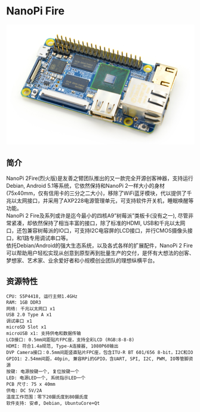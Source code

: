 # NanoPi Fire
![](../pic/NanoPi_2_Fire.jpg)

## 简介
NanoPi 2Fire(烈火版)是友善之臂团队推出的又一款完全开源创客神器，支持运行Debian, Android 5.1等系统，它依然保持和NanoPi 2一样大小的身材(75x40mm，仅有信用卡的三分之二大小)，移除了WiFi蓝牙模块，代以提供了千兆以太网接口，并采用了AXP228电源管理单元，可支持软件开关机，睡眠唤醒等功能。    
NanoPi 2 Fire及系列或许是迄今最小的四核A9”树莓派”类板卡(没有之一), 尽管非常紧凑，却依然保持了相当丰富的接口，除了标准的HDMI, USB和千兆以太网口，还包兼容树莓派的IO口，可支持I2C电容屏的LCD接口，并行CMOS摄像头接口，和1路专用调试串口等。    
依托Debian/Android的强大生态系统，以及各式各样的扩展配件，NanoPi 2 Fire可以帮助用户轻松实现从创意到原型再到批量生产的交付，是怀有大想法的创客、梦想家、艺术家、业余爱好者和小规模创业团队的理想纵横平台。

## 资源特性

    CPU: S5P4418, 运行主频1.4GHz
    RAM: 1GB DDR3
    网络: 千兆以太网口 x1
    USB 2.0 Type A x1
    调试串口 x1
    microSD Slot x1
    microUSB x1: 支持供电和数据传输
    LCD接口: 0.5mm间距贴片FPC座，支持全彩LCD (RGB:8-8-8)
    HDMI: 符合1.4a规范, Type-A连接器, 1080P60输出
    DVP Camera接口：0.5mm间距竖直贴片FPC座，包含ITU-R BT 601/656 8-bit，I2C和IO
    GPIO1: 2.54mm间距，40pin, 兼容RPi的GPIO，含UART, SPI, I2C, PWM, IO等管脚资源
    按键: 电源按键一个, 复位按键一个
    LED: 电源LED一个, 系统指示LED一个
    PCB 尺寸: 75 x 40mm
    供电: DC 5V/2A
    温度工作范围：零下20摄氏度到80摄氏度
    软件支持: 安卓, Debian, UbuntuCore+Qt

